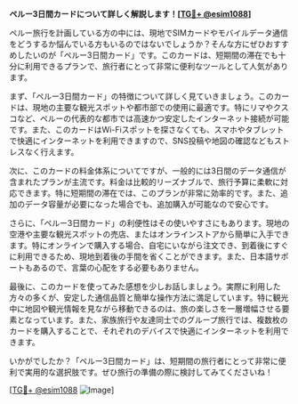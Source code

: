 **ペルー3日間カードについて詳しく解説します！[[TG💪+ @esim1088](https://t.me/s/esim1088)]**

ペルー旅行を計画している方の中には、現地でSIMカードやモバイルデータ通信をどうするか悩んでいる方もいるのではないでしょうか？そんな方にぜひおすすめしたいのが「ペルー3日間カード」です。このカードは、短期間の滞在でも十分に利用できるプランで、旅行者にとって非常に便利なツールとして人気があります。

まず、「ペルー3日間カード」の特徴について詳しく見ていきましょう。このカードは、現地の主要な観光スポットや都市部での使用に最適です。特にリマやクスコなど、ペルーの代表的な都市では高速かつ安定したインターネット接続が可能です。また、このカードはWi-Fiスポットを探さなくても、スマホやタブレットで快適にインターネットを利用できますので、SNS投稿や地図の確認などもストレスなく行えます。

次に、このカードの料金体系についてですが、一般的には3日間のデータ通信が含まれたプランが主流です。料金は比較的リーズナブルで、旅行予算に柔軟に対応できます。特に短期間の滞在では、このプランが非常に効率的です。また、追加のデータ容量が必要になった場合でも、追加購入が可能なので安心です。

さらに、「ペルー3日間カード」の利便性はその使いやすさにもあります。現地の空港や主要な観光スポットの売店、またはオンラインストアから簡単に入手できます。特にオンラインで購入する場合、自宅にいながら注文でき、到着後にすぐに利用できるため、現地到着後の手間を省くことができます。また、日本語サポートもあるので、言葉の心配をする必要もありません。

最後に、このカードを使ってみた感想を少しお話しましょう。実際に利用した方々の多くが、安定した通信品質と簡単な操作方法に満足しています。特に観光中に地図や観光情報を見ながら移動できるのは、旅の楽しさを一層増幅させる要素となっています。また、家族旅行や友達同士でのグループ旅行では、複数枚のカードを購入することで、それぞれのデバイスで快適にインターネットを利用できます。

いかがでしたか？「ペルー3日間カード」は、短期間の旅行者にとって非常に便利で実用的な選択肢です。ぜひ旅行の準備の際に検討してみてくださいね！

[[TG💪+ @esim1088](https://t.me/s/esim1088) ![Image](https://i.postimg.cc/Y0z9fWf4/image.png)]